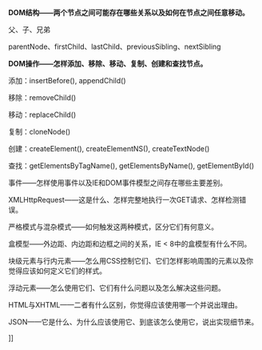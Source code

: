 <p><strong>DOM结构——两个节点之间可能存在哪些关系以及如何在节点之间任意移动。</strong></p>
<p>父、子、兄弟</p>
<p>parentNode、firstChild、lastChild、previousSibling、nextSibling</p>
<p><strong>DOM操作——怎样添加、移除、移动、复制、创建和查找节点。</strong></p>
<p>添加：insertBefore(), appendChild()</p>
<p>移除：removeChild()</p>
<p>移动：replaceChild()</p>
<p>复制：cloneNode()</p>
<p>创建：createElement(), createElementNS(), createTextNode()</p>
<p>查找：getElementsByTagName(), getElementsByName(), getElementById()</p>
<p>事件——怎样使用事件以及IE和DOM事件模型之间存在哪些主要差别。</p>
<p>XMLHttpRequest——这是什么、怎样完整地执行一次GET请求、怎样检测错误。</p>
<p>严格模式与混杂模式——如何触发这两种模式，区分它们有何意义。</p>
<p>盒模型——外边距、内边距和边框之间的关系，IE &lt; 8中的盒模型有什么不同。</p>
<p>块级元素与行内元素——怎么用CSS控制它们、它们怎样影响周围的元素以及你觉得应该如何定义它们的样式。</p>
<p>浮动元素——怎么使用它们、它们有什么问题以及怎么解决这些问题。</p>
<p>HTML与XHTML——二者有什么区别，你觉得应该使用哪一个并说出理由。</p>
<p>JSON——它是什么、为什么应该使用它、到底该怎么使用它，说出实现细节来。</p>]]
